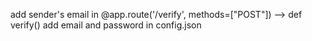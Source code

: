 add sender's email in @app.route('/verify', methods=["POST"]) --> def verify()
add email and password in config.json
